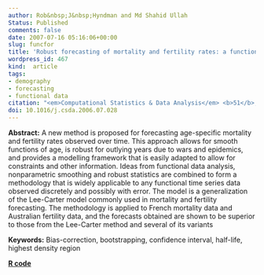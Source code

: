 ```yaml
---
author: Rob&nbsp;J&nbsp;Hyndman and Md Shahid Ullah
Status: Published
comments: false
date: 2007-07-16 05:16:06+00:00
slug: funcfor
title: 'Robust forecasting of mortality and fertility rates: a functional data approach'
wordpress_id: 467
kind:  article
tags:
- demography
- forecasting
- functional data
citation: "<em>Computational Statistics & Data Analysis</em> <b>51</b>, 4942-4956"
doi: 10.1016/j.csda.2006.07.028
---
```



**Abstract:** A new method is proposed for forecasting age-specific mortality and fertility rates observed over time. This approach allows for smooth functions of age, is robust for outlying years due to wars and epidemics, and provides a modelling framework that is easily adapted to allow for constraints and other information. Ideas from functional data analysis, nonparametric smoothing and robust statistics are combined to form a methodology that is widely applicable to any functional time series data observed discretely and possibly with error. The model is a generalization of the Lee-Carter model commonly used in mortality and fertility forecasting. The methodology is applied to French mortality data and Australian fertility data, and the forecasts obtained are shown to be superior to those from the Lee-Carter method and several of its variants

**Keywords:** Bias-correction, bootstrapping, confidence interval, half-life, highest density region

**[R code](http://github.com/robjhyndman/demography)**

